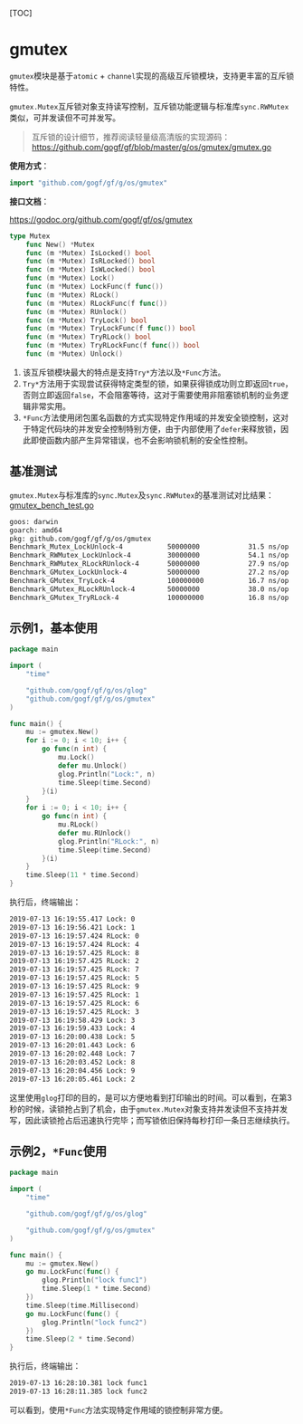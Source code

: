 [TOC]

# gmutex

`gmutex`模块是基于`atomic` + `channel`实现的高级互斥锁模块，支持更丰富的互斥锁特性。

`gmutex.Mutex`互斥锁对象支持读写控制，互斥锁功能逻辑与标准库`sync.RWMutex`类似，可并发读但不可并发写。

> 互斥锁的设计细节，推荐阅读轻量级高清版的实现源码：https://github.com/gogf/gf/blob/master/g/os/gmutex/gmutex.go

**使用方式**：
```go
import "github.com/gogf/gf/g/os/gmutex"
```

**接口文档**：

https://godoc.org/github.com/gogf/gf/os/gmutex

```go
type Mutex
    func New() *Mutex
    func (m *Mutex) IsLocked() bool
    func (m *Mutex) IsRLocked() bool
    func (m *Mutex) IsWLocked() bool
    func (m *Mutex) Lock()
    func (m *Mutex) LockFunc(f func())
    func (m *Mutex) RLock()
    func (m *Mutex) RLockFunc(f func())
    func (m *Mutex) RUnlock()
    func (m *Mutex) TryLock() bool
    func (m *Mutex) TryLockFunc(f func()) bool
    func (m *Mutex) TryRLock() bool
    func (m *Mutex) TryRLockFunc(f func()) bool
    func (m *Mutex) Unlock()
```
1. 该互斥锁模块最大的特点是支持`Try*`方法以及`*Func`方法。
1. `Try*`方法用于实现尝试获得特定类型的锁，如果获得锁成功则立即返回`true`，否则立即返回`false`，不会阻塞等待，这对于需要使用非阻塞锁机制的业务逻辑非常实用。
1. `*Func`方法使用闭包匿名函数的方式实现特定作用域的并发安全锁控制，这对于特定代码块的并发安全控制特别方便，由于内部使用了`defer`来释放锁，因此即使函数内部产生异常错误，也不会影响锁机制的安全性控制。

## 基准测试

`gmutex.Mutex`与标准库的`sync.Mutex`及`sync.RWMutex`的基准测试对比结果：
[gmutex_bench_test.go](https://github.com/gogf/gf/blob/master/g/os/gmutex/gmutex_bench_test.go)
```html
goos: darwin
goarch: amd64
pkg: github.com/gogf/gf/g/os/gmutex
Benchmark_Mutex_LockUnlock-4           50000000            31.5 ns/op
Benchmark_RWMutex_LockUnlock-4         30000000            54.1 ns/op
Benchmark_RWMutex_RLockRUnlock-4       50000000            27.9 ns/op
Benchmark_GMutex_LockUnlock-4          50000000            27.2 ns/op
Benchmark_GMutex_TryLock-4             100000000           16.7 ns/op
Benchmark_GMutex_RLockRUnlock-4        50000000            38.0 ns/op
Benchmark_GMutex_TryRLock-4            100000000           16.8 ns/op
```

## 示例1，基本使用

```go
package main

import (
    "time"

    "github.com/gogf/gf/g/os/glog"
    "github.com/gogf/gf/g/os/gmutex"
)

func main() {
    mu := gmutex.New()
    for i := 0; i < 10; i++ {
        go func(n int) {
            mu.Lock()
            defer mu.Unlock()
            glog.Println("Lock:", n)
            time.Sleep(time.Second)
        }(i)
    }
    for i := 0; i < 10; i++ {
        go func(n int) {
            mu.RLock()
            defer mu.RUnlock()
            glog.Println("RLock:", n)
            time.Sleep(time.Second)
        }(i)
    }
    time.Sleep(11 * time.Second)
}
```
执行后，终端输出：
```html
2019-07-13 16:19:55.417 Lock: 0
2019-07-13 16:19:56.421 Lock: 1
2019-07-13 16:19:57.424 RLock: 0
2019-07-13 16:19:57.424 RLock: 4
2019-07-13 16:19:57.425 RLock: 8
2019-07-13 16:19:57.425 RLock: 2
2019-07-13 16:19:57.425 RLock: 7
2019-07-13 16:19:57.425 RLock: 5
2019-07-13 16:19:57.425 RLock: 9
2019-07-13 16:19:57.425 RLock: 1
2019-07-13 16:19:57.425 RLock: 6
2019-07-13 16:19:57.425 RLock: 3
2019-07-13 16:19:58.429 Lock: 3
2019-07-13 16:19:59.433 Lock: 4
2019-07-13 16:20:00.438 Lock: 5
2019-07-13 16:20:01.443 Lock: 6
2019-07-13 16:20:02.448 Lock: 7
2019-07-13 16:20:03.452 Lock: 8
2019-07-13 16:20:04.456 Lock: 9
2019-07-13 16:20:05.461 Lock: 2
```
这里使用`glog`打印的目的，是可以方便地看到打印输出的时间。可以看到，在第3秒的时候，读锁抢占到了机会，由于`gmutex.Mutex`对象支持并发读但不支持并发写，因此读锁抢占后迅速执行完毕；而写锁依旧保持每秒打印一条日志继续执行。

## 示例2，`*Func`使用

```go
package main

import (
    "time"

    "github.com/gogf/gf/g/os/glog"

    "github.com/gogf/gf/g/os/gmutex"
)

func main() {
    mu := gmutex.New()
    go mu.LockFunc(func() {
        glog.Println("lock func1")
        time.Sleep(1 * time.Second)
    })
    time.Sleep(time.Millisecond)
    go mu.LockFunc(func() {
        glog.Println("lock func2")
    })
    time.Sleep(2 * time.Second)
}
```
执行后，终端输出：
```html
2019-07-13 16:28:10.381 lock func1
2019-07-13 16:28:11.385 lock func2
```
可以看到，使用`*Func`方法实现特定作用域的锁控制非常方便。